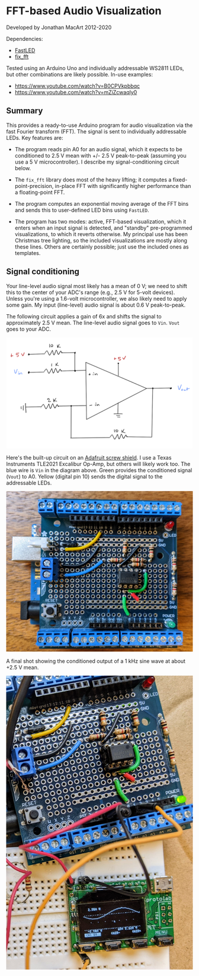# FFT-based Audio Visualization

Developed by Jonathan MacArt 2012-2020

Dependencies:

- [FastLED](https://github.com/FastLED/FastLED)
- [fix_fft](https://www.arduino.cc/reference/en/libraries/fix_fft/)

Tested using an Arduino Uno and individually addressable WS2811 LEDs, but other combinations are likely possible. In-use examples:

- https://www.youtube.com/watch?v=B0CPVkpbbqc
- https://www.youtube.com/watch?v=mZiZcwaqly0


## Summary

This provides a ready-to-use Arduino program for audio visualization via the fast Fourier transform (FFT). The signal is sent to individually addressable LEDs. Key features are:

- The program reads pin A0 for an audio signal, which it expects to be conditioned to 2.5 V mean with +/- 2.5 V peak-to-peak (assuming you use a 5 V microcontroller). I describe my signal-conditioning circuit below.

- The `fix_fft` library does most of the heavy lifting; it computes a fixed-point-precision, in-place FFT with significantly higher performance than a floating-point FFT.

- The program computes an exponential moving average of the FFT bins and sends this to user-defined LED bins using `FastLED`.

- The program has two modes: active, FFT-based visualization, which it enters when an input signal is detected, and "standby" pre-programmed visualizations, to which it reverts otherwise. My principal use has been Christmas tree lighting, so the included visualizations are mostly along these lines. Others are certainly possible; just use the included ones as templates.


## Signal conditioning

Your line-level audio signal most likely has a mean of 0 V; we need to shift this to the center of your ADC's range (e.g., 2.5 V for 5-volt devices). Unless you're using a 1.6-volt microcontroller, we also likely need to apply some gain. My input (line-level) audio signal is about 0.6 V peak-to-peak.

The following circuit applies a gain of 6x and shifts the signal to approximately 2.5 V mean. The line-level audio signal goes to `Vin`. `Vout` goes to your ADC.

![circuit](./media/circuit.png)

Here's the built-up circuit on an [Adafruit screw shield](https://www.adafruit.com/product/196). I use a Texas Instruments TLE2021 Excalibur Op-Amp, but others will likely work too. The blue wire is `Vin` in the diagram above. Green provides the conditioned signal (`Vout`) to A0. Yellow (digital pin 10) sends the digital signal to the addressable LEDs.

![circuit](./media/mod_circuit.jpg)

A final shot showing the conditioned output of a 1 kHz sine wave at about +2.5 V mean.

![circuit](./media/mod_scope.jpg)